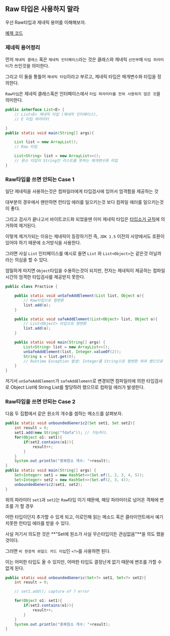 ## Raw 타입은 사용하지 말라

우선 Raw타입과 제네릭 용어를 이해해보자.

<a href="../src/item26">예제 코드</a>

### 제네릭 용어정리

먼저 `제네릭 클래스` 혹은 `제네릭 인터페이스`라는 것은 클래스와 제네릭 `선언부`에 `타입 파라미터`가 쓰인것을 의미한다.

그리고 이 둘을 통틀어 `제네릭 타입`이라고 부르고, 제네릭 타입은 매개변수화 타입을 정의한다.

`Raw타입`은 제네릭 클래스혹은 인터페이스에서 `타입 파라미터를 전혀 사용하지 않은 것`을 의미한다.

```java
public interface List<E> { 
    // List<E> 제네릭 타입 (제네릭 인터페이스), 
    // E 타입 파라미터

}
public static void main(String[] args){

    List list = new ArrayList(); 
    // Raw 타입

    List<String> list = new ArrayList<>(); 
    // 원소 타입이 String인 리스트를 뜻하는 매개변수화 타입
}
```

### Raw타입을 쓰면 안되는 Case 1

일단 제네릭을 사용하는것은 컴파일러에게 타입검사에 있어서 엄격함을 제공하는 것

대부분의 경우에서 왠만하면 런타임 에러를 일으키는것 보다 컴파일 에러를 일으키는것이 좋다.

그리고 검사가 끝나고서 바이트코드화 되었을땐 이미 제네릭 타입은 <a href="docs/java_docs_type_erasure_with_bridge_method.md">타입소거 규칙</a>에 의거하여 제거된다.

이렇게 제거가되는 이유는 제네릭이 등장하기전 즉, `JDK 1.5` 이전의 사양에서도 호환이 있어야 하기 때문에 소거방식을 사용한다.

그러면 사실 `List` 인터페이스를 예시로 들면 `List` 와 `List<Object>`는 같은것 아닐까 라는 의심을 할 수 있다.

엄밀하게 따지면 `Object`타입을 수용하는것이 되지만, 전자는 제네릭이 제공하는 컴파일시간의 엄격한 타입검사를 제공받지 못한다.

```java
public class Practice {

    public static void unSafeAddElement(List list, Object o){
        // Raw타입으로 형변환 
        list.add(o);
    }

    public static void safeAddElement(List<Object> list, Object o){
        // List<Object> 타입으로 형변환
        list.add(o);
    }

    public static void main(String[] args) {
        List<String> list = new ArrayList<>();
        unSafeAddElement(list, Integer.valueOf(2));
        String s = list.get(0); 
        // Runtime Exception 발생: Integer를 String으로 형변환 하려 했으므로
    }
}
```
저기서 `unSafeAddElement`가 `safeAddElement`로 변경되면 컴파일러에 의한 타입검사로 Object List에 String List를 할당하려 했으므로 컴파일 에러가 발생한다.

### Raw타입을 쓰면 안되는 Case 2

다음 두 집합에서 같은 원소의 개수를 셈하는 메소드를 살펴보자.

```java
public static void unboundedGeneric2(Set set1, Set set2){
    int result = 0;
    set1.add(new String("fdafa")); // 가능하다.
    for(Object o1: set1){
        if(set2.contains(o1)){
            result++;
        }
    }
    System.out.println("중복원소 개수: "+result);
}
public static void main(String[] args) {
    Set<Integer> set1 = new HashSet<>(Set.of(1, 2, 3, 4, 5));
    Set<Integer> set2 = new HashSet<>(Set.of(2, 3, 4));
    unboundedGeneric2(set1, set2);
}
```
위의 파라미터 `set1`과 `set2`는 `Raw`타입 이기 때문에, 해당 파라미터로 넘어온 객체에 변조를 가 할 경우

어떤 타입이던지 추가할 수 있게 되고, 이로인해 읽는 메소드 혹은 클라이언트에서 예기치못한 런타임 에러를 받을 수 있다.

사실 저기서 의도한 것은 **"Set에 원소가 사실 무슨타입이든 관심없음"**을 의도 했을 것이다.

그러면 `비 한정적 와일드 카드 타입`인 `<?>`를 사용하면 된다.

이는 어떠한 타입도 올 수 있지만, 어떠한 타입도 결정난게 없기 때문에 변조를 가할 수 없게 된다.

```java
public static void unboundedGeneric(Set<?> set1, Set<?> set2){
    int result = 0;

    // set1.add(); capture of ? error

    for(Object o1: set1){
        if(set2.contains(o1)){
            result++;
        }
    }
    System.out.println("중복원소 개수: "+result);
}
```
